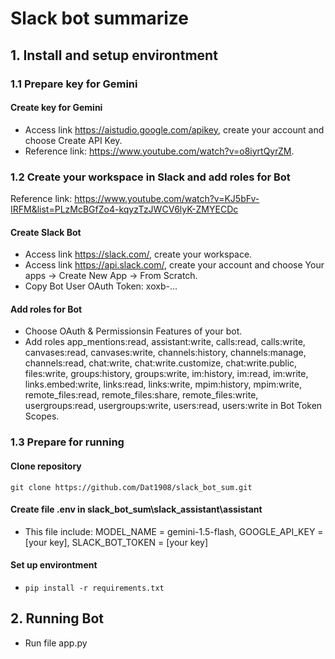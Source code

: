 # Slack bot summarize
## 1. Install and setup environtment 
### 1.1 Prepare key for Gemini
#### Create key for Gemini
- Access link https://aistudio.google.com/apikey, create your account and choose Create API Key.
- Reference link: https://www.youtube.com/watch?v=o8iyrtQyrZM.
### 1.2 Create your workspace in Slack and add roles for Bot
Reference link: https://www.youtube.com/watch?v=KJ5bFv-IRFM&list=PLzMcBGfZo4-kqyzTzJWCV6lyK-ZMYECDc  
#### Create Slack Bot 
- Access link https://slack.com/, create your workspace.
- Access link https://api.slack.com/, create your account and choose Your apps -> Create New App -> From Scratch.
- Copy Bot User OAuth Token: xoxb-...
#### Add roles for Bot
- Choose OAuth & Permissionsin Features of your bot.
- Add roles app_mentions:read, assistant:write, calls:read, calls:write, canvases:read, canvases:write, channels:history, channels:manage, channels:read, chat:write, chat:write.customize, chat:write.public, files:write, groups:history, groups:write, im:history, im:read, im:write, links.embed:write, links:read, links:write, mpim:history, mpim:write, remote_files:read, remote_files:share, remote_files:write, usergroups:read, usergroups:write, users:read, users:write in Bot Token Scopes.
### 1.3 Prepare for running 
#### Clone repository
```git clone https://github.com/Dat1908/slack_bot_sum.git```
#### Create file .env in slack_bot_sum\slack_assistant\assistant
- This file include: MODEL_NAME = gemini-1.5-flash, GOOGLE_API_KEY = [your key], SLACK_BOT_TOKEN = [your key]
#### Set up environtment
- ```pip install -r requirements.txt```
## 2. Running Bot
- Run file app.py
